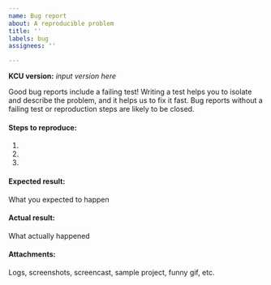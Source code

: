 ```yaml
---
name: Bug report
about: A reproducible problem
title: ''
labels: bug
assignees: ''

---
```


**KCU version:** _input version here_

Good bug reports include a failing test! Writing a test helps you to isolate and describe the
problem, and it helps us to fix it fast. Bug reports without a failing test or reproduction steps
are likely to be closed.

#### Steps to reproduce:

1.
2.
3.

#### Expected result:

What you expected to happen

#### Actual result:

What actually happened

#### Attachments:

Logs, screenshots, screencast, sample project, funny gif, etc.
